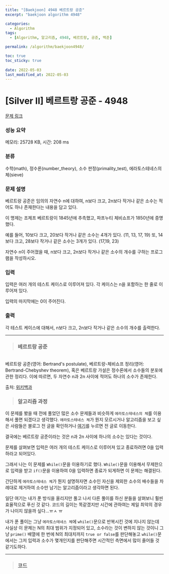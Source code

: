 ```yaml
---
title: "[Baekjoon] 4948 베르트랑 공준"
excerpt: "baekjoon algorithm 4948"

categories:
  - Algorithm
tags:
  - [Algorithm, 알고리즘, 4948, 베르트랑, 공준, 백준]

permalink: /algorithm/baekjoon4948/

toc: true
toc_sticky: true
 
date: 2022-05-03
last_modified_at: 2022-05-03
---
```


# [Silver II] 베르트랑 공준 - 4948 

[문제 링크](https://www.acmicpc.net/problem/4948) 

### 성능 요약

메모리: 25728 KB, 시간: 208 ms

### 분류

수학(math), 정수론(number_theory), 소수 판정(primality_test), 에라토스테네스의 체(sieve)

### 문제 설명

<p>베르트랑 공준은 임의의 자연수 n에 대하여, n보다 크고, 2n보다 작거나 같은 소수는 적어도 하나 존재한다는 내용을 담고 있다.</p>

<p>이 명제는 조제프 베르트랑이 1845년에 추측했고, 파프누티 체비쇼프가 1850년에 증명했다.</p>

<p>예를 들어, 10보다 크고, 20보다 작거나 같은 소수는 4개가 있다. (11, 13, 17, 19) 또, 14보다 크고, 28보다 작거나 같은 소수는 3개가 있다. (17,19, 23)</p>

<p>자연수 n이 주어졌을 때, n보다 크고, 2n보다 작거나 같은 소수의 개수를 구하는 프로그램을 작성하시오. </p>

### 입력 

 <p>입력은 여러 개의 테스트 케이스로 이루어져 있다. 각 케이스는 n을 포함하는 한 줄로 이루어져 있다.</p>

<p>입력의 마지막에는 0이 주어진다.</p>

### 출력 

 <p>각 테스트 케이스에 대해서, n보다 크고, 2n보다 작거나 같은 소수의 개수를 출력한다.</p>



---
> ### 베르트랑 공준
<br>
베르트랑 공준(영어: Bertrand's postulate), 베르트랑-체비쇼프 정리(영어: Bertrand-Chebyshev theorem), 혹은 베르트랑 가설은 정수론에서 소수들의 분포에 관한 정리다. 이에 따르면, 두 자연수 n과 2n 사이에 적어도 하나의 소수가 존재한다.


출처: [위키백과](https://ko.wikipedia.org/wiki/%EB%B2%A0%EB%A5%B4%ED%8A%B8%EB%9E%91_%EA%B3%B5%EC%A4%80)


> ### 알고리즘 과정


이 문제를 봤을 때 전에 풀었던 많은 소수 문제들과 비슷하게 `에라토스테네스의 체`를 이용해서 풀면 되겠다고 생각했다. `에라토스테네스 체`가 뭔지 모르시거나 알고리즘을 보고 싶은 사람들은 블로그 전 글을 확인하거나 [여기](https://jsw6701.github.io/algorithm/baekjoon1929)를 누르면 전 글로 이동한다.

결국에는 베르트랑 공준이라는 것은 n과 2n 사이에 하나의 소수는 있다는 것이다.

문제를 살펴보면 입력은 여러 개의 테스트 케이스로 이루어져 있고 종료하려면 0을 입력하라고 되어있다.

그래서 나는 이 문제를 `While()`문을 이용하기로 했다. `While()`문을 이용해서 무제한으로 입력을 받고 `if()`문을 이용하여 0을 입력하면 종료가 되게하면 이 문제는 해결된다.

간단하게 `에라토스테네스 체`가 뭔지 설명하자면 소수인 자신을 제외한 소수의 배수들을 차례대로 제거하여 소수만 남기는 알고리즘이라고 생각하면 된다.

일단 여기는 내가 푼 방식을 올리지만 풀고 나서 다른 풀이를 하신 분들을 살펴보니 훨씬 효율적으로 푸신 것 같다. 코드의 길이는 똑같겠지만 시간에 관하여는 제일 최악의 경우가 나이지 않을까 싶다...ㅠㅅ ㅠ

내가 푼 풀이는 그냥 `에라토스테네스 체`에 `while()`문으로 반복시킨 것에 지나지 않는데 사실상 이 문제는 N의 최대 범위가 지정되어 있고, 소수라는 것이 변하지 않는 것이니 그냥 `prime()` 배열에 한 번에 N의 최대치까지 `true or false`를 판단해놓고 `while()`문에서는 그저 입력과 소수가 몇개인지를 판단해주면 시간적인 측면에서 많이 줄어들 것 같기도하다.


---
> ### 코드


<script src="https://gist.github.com/jsw6701/3af9b922c4f82bf29956321005adccec.js"></script>

